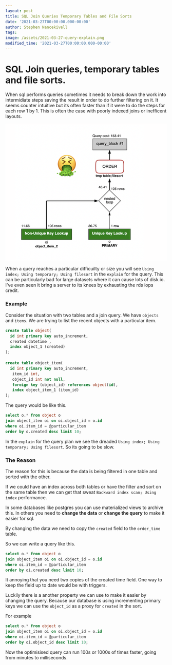 ```yaml
---
layout: post
title: SQL Join Queries Temporary Tables and File Sorts
date: '2021-03-27T00:00:00.000-00:00'
author: Stephen Nancekivell
tags:
image: /assets/2021-03-27-query-explain.png
modified_time: '2021-03-27T00:00:00.000-00:00'
---
```


# SQL Join queries, temporary tables and file sorts.

When sql performs queries sometimes it needs to break down the work into intermidiate steps saving the result in order to do further filtering on it. It seems counter intuitive but its often faster than if it were to do the steps for each row 1 by 1. This is often the case with poorly indexed joins or inefficent layouts.

![query-explain](/assets/2021-03-27-query-explain.png)


When a query reaches a particular difficuilty or size you will see `Using index; Using temporary; Using filesort` in the `explain` for the query. This can be particularly bad for large datasets where it can cause lots of disk io. I've even seen it bring a server to its knees by exhausting the rds iops credit. 


### Example
Consider the situation with two tables and a join query. We have `objects` and `items`. We are trying to list the recent objects with a particular item.

```sql
create table object(
  id int primary key auto_increment,  
  created datetime ,
  index object_1 (created)
);

create table object_item(
  id int primary key auto_increment,
   item_id int,
   object_id int not null,
   foreign key (object_id) references object(id),
   index object_item_1 (item_id)
);
```

The query would be like this.
```sql
select o.* from object o
join object_item oi on oi.object_id = o.id
where oi.item_id = @particular_item
order by o.created desc limit 10;
```

In the `explain` for the query plan we see the dreaded `Using index; Using temporary; Using filesort`. So its going to be slow.

### The Reason
The reason for this is because the data is being filtered in one table and sorted with the other.

If we could have an index across both tables or have the filter and sort on the same table then we can get that sweat `Backward index scan; Using index` performance. 

In some databases like postgres you can use materialized views to archive this. In others you need to **change the data** or **change the query** to make it easier for sql.

By changing the data we need to copy the `created` field to the `order_time` table.

So we can write a query like this.
```sql
select o.* from object o
join object_item oi on oi.object_id = o.id
where oi.item_id = @particular_item
order by oi.created desc limit 10;
```

It annoying that you need two copies of the created time field. One way to keep the field up to date would be with triggers.

Luckily there is a another property we can use to make it easier by changing the query. Because our database is using incrementing primary keys we can use the `object_id` as a proxy for `created` in the sort.

For example
```sql
select o.* from object o
join object_item oi on oi.object_id = o.id
where oi.item_id = @particular_item
order by oi.object_id desc limit 10;
```


Now the optimisised query can run 100s or 1000s of times faster, going from minutes to milliseconds.
